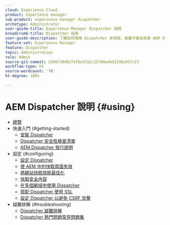 ```yaml
---
cloud: Experience Cloud
product: experience manager
sub-product: experience manager dispatcher
archetype: Administrator
user-guide-title: Experience Manager Dispatcher 說明
breadcrumb-title: Dispatcher 指南
user-guide-description: 了解如何使用 Dispatcher 來快取、負載平衡及改善 AEM 伺服器的安全性。
feature-set: Experience Manager
feature: Dispatcher
topic: Administration
role: Admin
source-git-commit: 2d90738d01fef6e37a2c25784ed4d1338c037c23
workflow-type: ht
source-wordcount: '78'
ht-degree: 100%

---
```



# AEM Dispatcher 說明 {#using}

+ [總覽](dispatcher.md)
+ 快速入門 {#getting-started}
   + [安裝 Dispatcher](dispatcher-install.md)
   + [Dispatcher 安全性檢查清單](security-checklist.md)
   + [AEM Dispatcher 發行說明](release-notes.md)
+ 設定 {#configuring}
   + [設定 Dispatcher](dispatcher-configuration.md)
   + [使 AEM 中的快取頁面失效](page-invalidate.md)
   + [將網站快取效能最佳化](https://experienceleague.adobe.com/en/docs/experience-manager-65/content/implementing/deploying/configuring/configuring-performance)
   + [快取安全內容](permissions-cache.md)
   + [在多個網域中使用 Dispatcher](dispatcher-domains.md)
   + [搭配 Dispatcher 使用 SSL](dispatcher-ssl.md)
   + [設定 Dispatcher 以避免 CSRF 攻擊](configuring-dispatcher-to-prevent-csrf.md)
+ 疑難排解 {#troubleshooting}
   + [Dispatcher 疑難排解](dispatcher-troubleshooting.md)
   + [Dispatcher 熱門問題常見問題集](dispatcher-faq.md)
